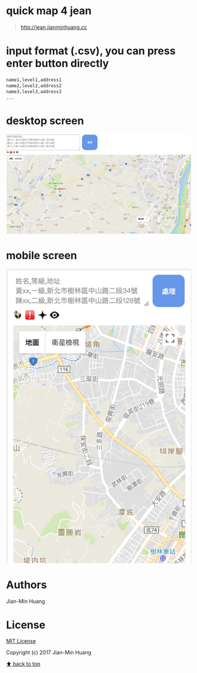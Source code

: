 # quick map 4 jean
> http://jean.jianminhuang.cc
# input format (.csv), you can press enter button directly
```
name1,level1,address1
name2,level2,address2
name3,level3,address3
...
```
# desktop screen
![desktop](./img/desktop.png)
# mobile screen
![mobile](./img/mobile.png)
# Authors
Jian-Min Huang
# License
[MIT License][license-page]

Copyright (c) 2017 Jian-Min Huang

[:arrow_up: back to top][top-page]
  
[license-page]: <https://github.com/Jian-Min-Huang/LICENSE>
[top-page]: <https://github.com/Jian-Min-Huang/quick-map-4-jean#quick-map-4-jean>
